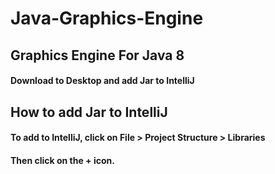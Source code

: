 # Java-Graphics-Engine
## Graphics Engine For Java 8
#### Download to Desktop and add Jar to IntelliJ

## How to add Jar to IntelliJ
#### To add to IntelliJ, click on File > Project Structure > Libraries
#### Then click on the + icon.
